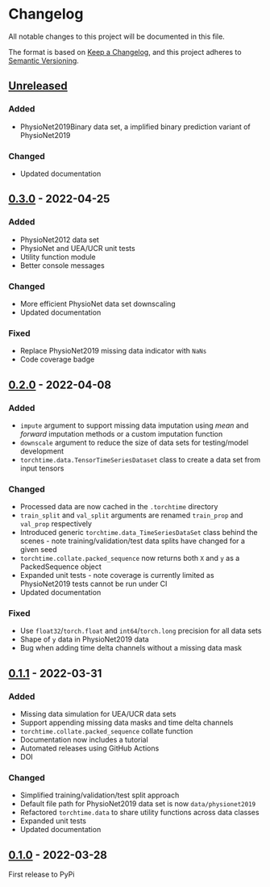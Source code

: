 # Changelog
All notable changes to this project will be documented in this file.

The format is based on [Keep a Changelog](https://keepachangelog.com/en/1.0.0/),
and this project adheres to [Semantic Versioning](https://semver.org/spec/v2.0.0.html).

## [Unreleased]

### Added

* PhysioNet2019Binary data set, a implified binary prediction variant of PhysioNet2019

### Changed

* Updated documentation

## [0.3.0] - 2022-04-25

### Added

* PhysioNet2012 data set
* PhysioNet and UEA/UCR unit tests
* Utility function module
* Better console messages

### Changed

* More efficient PhysioNet data set downscaling
* Updated documentation

### Fixed

* Replace PhysioNet2019 missing data indicator with `NaNs`
* Code coverage badge

## [0.2.0] - 2022-04-08

### Added

* `impute` argument to support missing data imputation using *mean* and *forward* imputation methods or a custom imputation function
* ``downscale`` argument to reduce the size of data sets for testing/model development
* `torchtime.data.TensorTimeSeriesDataset` class to create a data set from input tensors

### Changed

* Processed data are now cached in the ``.torchtime`` directory
* `train_split` and `val_split` arguments are renamed `train_prop` and `val_prop` respectively
* Introduced generic `torchtime.data_TimeSeriesDataSet` class behind the scenes - note training/validation/test data splits have changed for a given seed
* `torchtime.collate.packed_sequence` now returns both `X` and `y` as a PackedSequence object
* Expanded unit tests - note coverage is currently limited as PhysioNet2019 tests cannot be run under CI
* Updated documentation

### Fixed

* Use `float32`/`torch.float` and `int64`/`torch.long` precision for all data sets
* Shape of `y` data in PhysioNet2019 data
* Bug when adding time delta channels without a missing data mask

## [0.1.1] - 2022-03-31

### Added

* Missing data simulation for UEA/UCR data sets
* Support appending missing data masks and time delta channels
* `torchtime.collate.packed_sequence` collate function
* Documentation now includes a tutorial
* Automated releases using GitHub Actions
* DOI

### Changed

* Simplified training/validation/test split approach
* Default file path for PhysioNet2019 data set is now `data/physionet2019`
* Refactored `torchtime.data` to share utility functions across data classes
* Expanded unit tests
* Updated documentation

## [0.1.0] - 2022-03-28

First release to PyPi

[Unreleased]: https://github.com/philipdarke/torchtime/compare/v0.3.0.HEAD
[0.3.0]: https://github.com/philipdarke/torchtime/compare/v0.1.0..v0.3.0
[0.2.0]: https://github.com/philipdarke/torchtime/compare/v0.1.0..v0.2.0
[0.1.1]: https://github.com/philipdarke/torchtime/compare/v0.1.0..v0.1.1
[0.1.0]: https://github.com/philipdarke/torchtime/releases/tag/v0.1.0